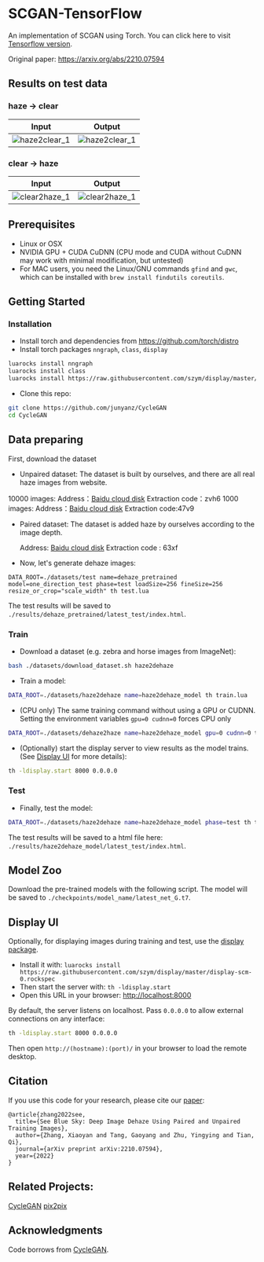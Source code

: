 # SCGAN-TensorFlow
An implementation of SCGAN using Torch. You can click here to visit [Tensorflow version](https://github.com/tygrer/SCGAN-tensorflow).

Original paper: https://arxiv.org/abs/2210.07594

## Results on test data

### haze -> clear

| Input | Output |
|-------|--------|
|![haze2clear_1](samples/real_apple2orange_1.jpg) | ![haze2clear_1](samples/fake_apple2orange_1.jpg)| 


### clear -> haze

| Input | Output |
|-------|--------|
|![clear2haze_1](samples/real_orange2apple_1.jpg) | ![clear2haze_1](samples/fake_orange2apple_1.jpg)| 


## Prerequisites
- Linux or OSX
- NVIDIA GPU + CUDA CuDNN (CPU mode and CUDA without CuDNN may work with minimal modification, but untested)
- For MAC users, you need the Linux/GNU commands `gfind` and `gwc`, which can be installed with `brew install findutils coreutils`.

## Getting Started
### Installation
- Install torch and dependencies from https://github.com/torch/distro
- Install torch packages `nngraph`, `class`, `display`
```bash
luarocks install nngraph
luarocks install class
luarocks install https://raw.githubusercontent.com/szym/display/master/display-scm-0.rockspec
```
- Clone this repo:
```bash
git clone https://github.com/junyanz/CycleGAN
cd CycleGAN
```

## Data preparing
First, download the dataset
* Unpaired dataset: The dataset is built by ourselves, and there are all real haze images from website.

10000 images:
    Address：[Baidu cloud disk](https://pan.baidu.com/s/18Zjm93sZHPHyqgHwlLa-SA)  Extraction code：zvh6
1000  images:
    Address：[Baidu cloud disk](https://pan.baidu.com/s/1BZ2EZS19nYlYEz5J-2Tt6A) Extraction code:47v9 

* Paired dataset: The dataset is added haze by ourselves according to the image depth. 
    
    Address: [Baidu cloud disk](https://pan.baidu.com/s/115OUlSkuYkRUOuGMDREkVg) Extraction code : 63xf

- Now, let's generate dehaze images:
```
DATA_ROOT=./datasets/test name=dehaze_pretrained model=one_direction_test phase=test loadSize=256 fineSize=256 resize_or_crop="scale_width" th test.lua
```
The test results will be saved to `./results/dehaze_pretrained/latest_test/index.html`.  


### Train
- Download a dataset (e.g. zebra and horse images from ImageNet):
```bash
bash ./datasets/download_dataset.sh haze2dehaze
```
- Train a model:
```bash
DATA_ROOT=./datasets/haze2dehaze name=haze2dehaze_model th train.lua
```
- (CPU only) The same training command without using a GPU or CUDNN. Setting the environment variables ```gpu=0 cudnn=0``` forces CPU only
```bash
DATA_ROOT=./datasets/dehaze2haze name=haze2dehaze_model gpu=0 cudnn=0 th train.lua
```
- (Optionally) start the display server to view results as the model trains. (See [Display UI](#display-ui) for more details):
```bash
th -ldisplay.start 8000 0.0.0.0
```

### Test
- Finally, test the model:
```bash
DATA_ROOT=./datasets/haze2dehaze name=haze2dehaze_model phase=test th test.lua
```
The test results will be saved to a html file here: `./results/haze2dehaze_model/latest_test/index.html`.


## Model Zoo
Download the pre-trained models with the following script. The model will be saved to `./checkpoints/model_name/latest_net_G.t7`.


## Display UI
Optionally, for displaying images during training and test, use the [display package](https://github.com/szym/display).

- Install it with: `luarocks install https://raw.githubusercontent.com/szym/display/master/display-scm-0.rockspec`
- Then start the server with: `th -ldisplay.start`
- Open this URL in your browser: [http://localhost:8000](http://localhost:8000)

By default, the server listens on localhost. Pass `0.0.0.0` to allow external connections on any interface:
```bash
th -ldisplay.start 8000 0.0.0.0
```
Then open `http://(hostname):(port)/` in your browser to load the remote desktop.


## Citation
If you use this code for your research, please cite our [paper](https://arxiv.org/abs/2210.07594):

```
@article{zhang2022see,
  title={See Blue Sky: Deep Image Dehaze Using Paired and Unpaired Training Images},
  author={Zhang, Xiaoyan and Tang, Gaoyang and Zhu, Yingying and Tian, Qi},
  journal={arXiv preprint arXiv:2210.07594},
  year={2022}
}
```


## Related Projects:
[CycleGAN](https://github.com/junyanz/CycleGAN)
[pix2pix](https://github.com/phillipi/pix2pix)


## Acknowledgments
Code borrows from [CycleGAN](https://github.com/junyanz/CycleGAN).
